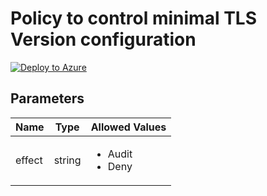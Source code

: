 # Policy to control minimal TLS Version configuration

[![Deploy to Azure](https://aka.ms/deploytoazurebutton)](https://portal.azure.com/#blade/Microsoft_Azure_Policy/CreatePolicyDefinitionBlade/uri/https%3A%2F%2Fraw.githubusercontent.com%2Fwilfriedwoivre%2Fazure-policies%2Fmain%2FPolicies%2FStorage%2FControl-MinimalTLSVersion%2Fazurepolicy.json)
## Parameters

| Name | Type | Allowed Values |
| -- | -- | -- |
| effect | string | <ul><li>Audit</li><li>Deny</li></ul> |
